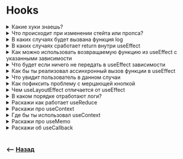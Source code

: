 # Hooks

<details>
<summary> Какие хуки знаешь? </summary>

![illustration](https://raw.githubusercontent.com/webster6667/documentation/master/documentation-data/illustrations/dd-up.svg)

<details>
<summary> 🔹 <code>useState</code></summary>

----

👆 Хук хранящий в себе состояние, которое можно изменить только при помощи `set` функции     
&emsp;&emsp; 👆🏽 Изменения состояния вызывает ререндер компонента

```typescript jsx
const [value, setvalue] = useState()
```

----

</details>

<details>
<summary> 🔹 <code>useReduce</code></summary>

----

👆 Хук реализующий патерн работы редюсера    

```typescript jsx
function reducer(state, action) {
    if (action.type === 'incremented_age') {
        return {
            age: state.age + 1,
        };
    }
    throw Error('Unknown action.');
}

export default function Counter() {
    const [state, dispatch] = useReducer(reducer, {
        age: 42,
    });

    return (
        <>
            <button
                onClick={() => {
                    dispatch({ type: 'incremented_age' });
                }}
            >
                Increment age
            </button>
            <p>Hello! You are {state.age}.</p>
        </>
    );
}
```


----

</details>

<details>
<summary> 🔹 <code>useEffect</code></summary>

----

🎯 Хук срабатывает при `mount` компонента, и при каждом изменении указанных пропсов      
🎯 Хук возвращает функцию, которая сработает при `unmount` либо при изменении указаных пропсов  

```typescript jsx
useEffect(() => {
    console.log('was mount')
    
    return () => {
        console.log('was unmount')
    }
}, []) 
```

----

</details>

<details>
<summary> 🔹 <code>useRef</code></summary>

----

👆 Хук хранящий стейт или `DOM` элемент в замыкании      
&emsp;&emsp; 🎯 При изменении значений внутри `ref.current`, не происходит ререндера      
  
```typescript jsx
const MyInput = () => {
    const inputRef = useRef();;
    return <input ref={inputRef} />;
}
```

----

</details>

<details>
<summary> 🔹 <code>useContext</code></summary>

----

👆 Хук который пробрасывает переданные данные всем дочерним компонентам, без `propsDrilling`  
  
```typescript jsx
const AlertContext = React.createContext()

export const useAlert = () => {
  return useContext(AlertContext)
}

export const AlertProvider = ({ children }) => {
    const [isVisible, setIsVisible] = useState(false)
    const toggle = () => setIsVisible(prev => !prev)
    
    return (
        <AlertContext.Provider value={{
            visible: isVisible,
            toggle
        }}>
            { children }
        </AlertContext.Provider>
    )
}

const Alert = () => {
    const {visible} = useAlert()

    if (!visible) return null
    
    return (<div>
        Alert
    </div>)  
}

const Main = () => {
    const {toggle} = useAlert()

    return (<button onClick={() => toggle()} >
        show alert
    </button>)
}


export const App = () => {
    
    return (<div>
        <AlertProvider>
            <Aler />    
            <Main />
        </AlertProvider>
    </div>)
}

```

----

</details>

<details>
<summary> 🔹 <code>useCallback</code></summary>

----

👆 Хук пересоздаст функцию при ререндере, только в том случаи если изменились зависимые свойства     
  
```typescript jsx
// 👉🏼 Обновляю функцию только при изменении зависимых свойств
    const logFn = useCallback(() => {
        console.log(value);
    }, [value]);
```

----

</details>

<details>
<summary> 🔹 <code>useMemo</code></summary>

----

👆 Делает перерасчет запрашиваемых данных, только если изменились зависимые свойства  
```typescript jsx
const calculation = useMemo(() => expensiveCalculation(count), [count]);
```

----

</details>

<details>
<summary> 🔹 <code>useLayoutEffect</code></summary>

----

👆 Работает аналогично `useEffect`, срабатывающий синхронно, до рендера компонента   

----

</details>


<details>
<summary> 🔹 <code>useSyncExternalStore</code></summary>

----

&emsp;&emsp; 👆 Подписывается на другие сторы

----

</details>


<details>
<summary> 🔹 <code>useInsertionEffect</code></summary>

----

👆 Используеться для вставки стилей перед любыми мутациями `DOM`

----

</details>

<details>
<summary> 🔹 <code>useDeferredValue</code></summary>

----

👆 Хук позволяющий понизить приоритет выбранных данных для перерисовки, изменив переданные `values`, только после того как прошел основной рендер

```typescript
const [itemList, setItemList] = useState('');
const deferredChangedItem = useDeferredValue(itemList);
```

----

</details>

<details>
<summary> 🔹 <code>useTransition</code></summary>

----

👆 Хук позволяющий обернуть изменения стейта в обертку `startTransition`, которая делает изменение мение приоритетным, и позволяет отловить рендера разбитого на чанки

```typescript
function TabContainer() {
    const [isPending, startTransition] = useTransition()
}
```


----

</details>

<details>
<summary> 🔹 <code>useImperativeHandle</code></summary>

----

👆 Хук принимающий в себя `ref`, который можно наполнять хендлерами в дочерних компонентах, которые потом можно дергать из родительских

```typescript jsx
 const FancyInput = forwardRef(() => {
    const inputRef = useRef();
    useImperativeHandle(ref, () => ({
        focus: () => {
            inputRef.current.focus();
        }
    }));
    return <input ref={inputRef} />;
})

export const MyForm = () => {
    const methodsRef = useRef();
    const handleSubmit = (e) => {
        e.preventDefault()
        methodsRef.focus()
    }
    
    return <form onSubmit={} >
        <FancyInput ref={methodsRef} type="text" name='name' />
        <input type="text" name='question' />
        <button>send question</button>
    </form>
}
```

----

</details>


![illustration](https://raw.githubusercontent.com/webster6667/documentation/master/documentation-data/illustrations/dd-down.svg)

</details>


<details>
<summary>Что происходит при изменении стейта или пропса?</summary>

![illustration](https://raw.githubusercontent.com/webster6667/documentation/master/documentation-data/illustrations/dd-up.svg)

🎯 Происходит ререндер компонента       
🎯 Пересоздание не закешированные функции и объекты      
🎯 Срабатывают хуки `useEffect`, у которых в зависимостях были не закешированые обьекты и функции  
🎯 Содержимое `children` не перерисовыветься    

![illustration](https://raw.githubusercontent.com/webster6667/documentation/master/documentation-data/illustrations/dd-down.svg)

</details>

<details>
<summary> В каких случаях будет вызвана функция log</summary>

![illustration](https://raw.githubusercontent.com/webster6667/documentation/master/documentation-data/illustrations/dd-up.svg)

<a href="https://codesandbox.io/s/mutable-bush-ts6rgf"></a>  

[![Edit custom-bind](https://codesandbox.io/static/img/play-codesandbox.svg)](https://codesandbox.io/s/mutable-bush-ts6rgf)

<details>
<summary>📜 Код</summary>

```javascript
export default function App() {
  const [value, setValue] = useState("");
  const [clickCount, setClickCount] = useState(0);
  const logFn = () => {
    console.log(value);
  };

  useEffect(() => {
    logFn();
  }, [logFn]);

  return (
    <div className="App">
      <input
        type="text"
        value={value}
        onClick={() => {
          setClickCount((prev) => ++prev);
        }}
        onChange={(e) => {
          const newValue = e.target.value;

          setValue(newValue);
        }}
      />
      <br />
      <span>input was clicked: {clickCount}</span>
    </div>
  );
}
```

</details>

<details>
<summary> ✅ Ответ</summary>

---

При изменении `value` или `clickCount` 

---

</details>

<details>
<summary> <sup>⭐</sup>❓ Вызываеться лишний рендер, как бы ты это исправил?</summary>

---

1. Вынести лог функцию из компонента
```javascript
// 👉🏼 Вынес функцию из компонента, что бы избежать лишнего пересоздания
// 👉🏼 Логируемые данные принимаем через параметры    
const logFn = (logValue) => {
    console.log(logValue);
};

export default function App() {
    const [value, setValue] = useState("");
    const [clickCount, setClickCount] = useState(0);


    useEffect(() => {
        logFn(value);
        
    // 👉🏼 Вызываем лог функцию, только при изменении value значений
    }, [value]);
}
```

2. Закешировать функцию

```javascript
export default function App() {
    const [value, setValue] = useState("");
    const [clickCount, setClickCount] = useState(0);
    // 👉🏼 Обновляю функцию только при изменении зависимых свойств
    const logFn = useCallback(() => {
        console.log(value);
    }, [value]);


    useEffect(() => {
        logFn();
    }, [logFn]);
}
```

---

</details>

![illustration](https://raw.githubusercontent.com/webster6667/documentation/master/documentation-data/illustrations/dd-down.svg)

</details>

<details>
<summary> В каких случаях сработает return внутри useEffect </summary>

![illustration](https://raw.githubusercontent.com/webster6667/documentation/master/documentation-data/illustrations/dd-up.svg)

```javascript
const [values, setValues] = setState('value')

useEffect(() => {
    
    return () => {
        console.log('unmount')
    }
    
}, [values])
```

<details>
<summary> ✅ Ответ</summary>

---

Перед тем, как в `useEffect` зависимости, попадет новый `value`

---

</details>

![illustration](https://raw.githubusercontent.com/webster6667/documentation/master/documentation-data/illustrations/dd-down.svg)

</details>

<details>
<summary> Как можно использовать возвращаемую функцию из useEffect с указанными зависимости</summary>

![illustration](https://raw.githubusercontent.com/webster6667/documentation/master/documentation-data/illustrations/dd-up.svg)

🎯 Возвращаемая функция внутри `useEffect` с зависимостями, будет вызываться каждый раз перед обновления зависимостей  
🎯 Функция будет хранить в замыкании те переменные, которые были созданны до обновления зависимости  
🎯 Это позволит удалять старые таймауты или отменять запросы, до того как после изменения зависимостей, будут созданны новые  

[![Edit custom-bind](https://codesandbox.io/static/img/play-codesandbox.svg)](https://codesandbox.io/s/morning-wind-mn9s62)

```javascript
export default function App() {
    const [userId, setUserId] = useState(1);

    useEffect(() => {
        const controller = new AbortController();
        const timeoutId = setTimeout(() => {
            console.log("request finised");
        }, 2000);

        axios
            .get(`https://jsonplaceholder.typicode.com/posts?userId=${userId}`, {
                signal: controller.signal
            })
            .then(function (response) {
                console.log(response);
            })
            .catch(() => {
                console.log("cansel");
            });

        return () => {
            clearTimeout(timeoutId);
            controller.abort();
        };
    }, [userId]);

    return (
        <div className="App">
            userId: {userId}
            <br />
            <button onClick={() => setUserId((prev) => ++prev)}>Increment id</button>
        </div>
    );
}
```

![illustration](https://raw.githubusercontent.com/webster6667/documentation/master/documentation-data/illustrations/dd-down.svg)

</details>

<details>
<summary> Что будет если ничего не передать в useEffect зависимости</summary>

![illustration](https://raw.githubusercontent.com/webster6667/documentation/master/documentation-data/illustrations/dd-up.svg)

Хук будет срабатывать на каждый ререндер

![illustration](https://raw.githubusercontent.com/webster6667/documentation/master/documentation-data/illustrations/dd-down.svg)

</details>

<details>
<summary> Как бы ты реализовал ассинхронный вызов функции в useEffect</summary>

![illustration](https://raw.githubusercontent.com/webster6667/documentation/master/documentation-data/illustrations/dd-up.svg)

```javascript
const myPromise = new Promise((res) => setTimeout(() => res(), 1000));

useEffect(() => {

    myPromise.then((data) => {
        console.log('promise was finished')
    })
    
}, [])
```

```javascript
const myPromise = new Promise((res) => setTimeout(() => res("my promise"), 1000));

useEffect(() => {
    (async () => {
        
        try {
            const data = await myPromise()
        } catch (e) {
            console.log(e)
        }
        
    })();
}, [])
```

![illustration](https://raw.githubusercontent.com/webster6667/documentation/master/documentation-data/illustrations/dd-down.svg)

</details>

<details>
<summary> Что увидит пользователь в данном случаи</summary>

![illustration](https://raw.githubusercontent.com/webster6667/documentation/master/documentation-data/illustrations/dd-up.svg)

[![Edit custom-bind](https://codesandbox.io/static/img/play-codesandbox.svg)](https://codesandbox.io/s/focused-maxwell-rc5vyr)

```javascript
export default function App() {
  const [width, setWidth] = useState(10);

  useEffect(() => {
    setWidth(100);
  }, []);

  return (
    <div className="App">
      <button style={{ width: `${width}px` }}>Кнопка</button>
    </div>
  );
}
```

<details>
<summary> ✅ Ответ</summary>

---

Мерцающую кнопку

---

</details>

<details>
<summary> <sup>⭐</sup>❓ Почему</summary>

---

useEffect:    
🎯 Асинхронен  
🎯 Вызываеться после отрисовки  
🎯 Не блокирует отрисовку экрана, даже если в нем есть перерисовки   

---

</details>

![illustration](https://raw.githubusercontent.com/webster6667/documentation/master/documentation-data/illustrations/dd-down.svg)

</details>

<details>
<summary> Как пофиксить проблему с мерцающей кнопкой</summary>

![illustration](https://raw.githubusercontent.com/webster6667/documentation/master/documentation-data/illustrations/dd-up.svg)

Использовать `useLayoutEffect`

![illustration](https://raw.githubusercontent.com/webster6667/documentation/master/documentation-data/illustrations/dd-down.svg)

</details>

<details>
<summary> Чем useLayoutEffect отличается от useEffect</summary>

![illustration](https://raw.githubusercontent.com/webster6667/documentation/master/documentation-data/illustrations/dd-up.svg)

useLayoutEffect работает как `componentDidUpdate`:   
🎯 Вызываеться до рендера      
🎯 Если внутри происходит какая-то перерсовка, он гарантирует что пользователь не увидит промежуточное значение  

![illustration](https://raw.githubusercontent.com/webster6667/documentation/master/documentation-data/illustrations/dd-down.svg)

</details>

<details>
<summary> В каком порядке отработают логи?</summary>

![illustration](https://raw.githubusercontent.com/webster6667/documentation/master/documentation-data/illustrations/dd-up.svg)

```javascript
useEffect(() => {
    console.log('1')
}, [])

useEffect(() => {
    console.log('2')
}, [])

useLayoutEffect(() => {
    console.log('3')
}, [])

useLayoutEffect(() => {
    console.log('4')
}, [])
```

<details>
<summary> ✅ Ответ</summary>

---

🎯 3      
🎯 4      
🎯 1      
🎯 2    


---

</details>

![illustration](https://raw.githubusercontent.com/webster6667/documentation/master/documentation-data/illustrations/dd-down.svg)

</details>

<details>
<summary> Раскажи как работает useReduce</summary>

![illustration](https://raw.githubusercontent.com/webster6667/documentation/master/documentation-data/illustrations/dd-up.svg)

Соращенная версия `redux`, создающая стор из переданного редюсера и `initValues`

🎯 Не обкатанное решение, требующее доработак, и много времени  
🎯 Забирает devTools      

```javascript
import { useReducer } from 'react';

function reducer(state, action) {
  if (action.type === 'incremented_age') {
    return {
      age: state.age + 1
    };
  }
  throw Error('Unknown action.');
}

export default function Counter() {
  const [state, dispatch] = useReducer(reducer, { age: 42 });

  return (
    <>
      <button onClick={() => {
        dispatch({ type: 'incremented_age' })
      }}>
        Increment age
      </button>
      <p>Hello! You are {state.age}.</p>
    </>
  );
}
```     


![illustration](https://raw.githubusercontent.com/webster6667/documentation/master/documentation-data/illustrations/dd-down.svg)

</details>

<details>
<summary> Раскажи про useContext</summary>

![illustration](https://raw.githubusercontent.com/webster6667/documentation/master/documentation-data/illustrations/dd-up.svg)

Хук позволяющий получить значения в самых нижних слоях, минуя пробрасывание пропсов    

![illustration](https://raw.githubusercontent.com/webster6667/documentation/master/documentation-data/illustrations/dd-down.svg)

</details>


<details>
<summary> Где бы ты использовал useContext</summary>

![illustration](https://raw.githubusercontent.com/webster6667/documentation/master/documentation-data/illustrations/dd-up.svg)

🎯 В реализации самописных библиотек, которые общаються между собой обходя слои, по примеру Formik или Router        
🎯 Для самописной реализации перевода  
🎯 Для смены темы приложения

![illustration](https://raw.githubusercontent.com/webster6667/documentation/master/documentation-data/illustrations/dd-down.svg)

</details>

<details>
<summary> Раскажи про useMemo</summary>

![illustration](https://raw.githubusercontent.com/webster6667/documentation/master/documentation-data/illustrations/dd-up.svg)

🎯 При каждом изменении стейта, все переменные и функции внутри компонента пересоздаются заново  
🎯 Иногда функция или обьект по факту не обновились, но из за вызова ререндера срабатывает пересоздание функций и объектов       
🎯 Хоть по факту обьект и не обновилсся, но в зависимостях useEffect видит новый обьект, и запускает лишнюю операцию  
🎯 Это может приводить к ошибкам и проблемам `perfomance`      

`useMemo` позволяет закешировать значения, и обновлять их только при изменеии действительно зависимых пропсов     
Это являеться не лучшей практикой так как useMemo не самая дешевая операция  


![illustration](https://raw.githubusercontent.com/webster6667/documentation/master/documentation-data/illustrations/dd-down.svg)

</details>

<details>
<summary> Раскажи об useCallback</summary>

![illustration](https://raw.githubusercontent.com/webster6667/documentation/master/documentation-data/illustrations/dd-up.svg)

Работает как useMemo, только для функций

![illustration](https://raw.githubusercontent.com/webster6667/documentation/master/documentation-data/illustrations/dd-down.svg)

</details>

[comment]: <> (useRef)

[comment]: <> (<br>)

[comment]: <> (<br>)

[comment]: <> (<br>)


[comment]: <> (<details>)

[comment]: <> (<summary> Зачем нужен useLayoutEffect</summary>)

[comment]: <> (----)



[comment]: <> (----)

[comment]: <> (</details>)

[comment]: <> (<details>)

[comment]: <> (<summary> Как работает useReduce?</summary>)

[comment]: <> (----)



[comment]: <> (----)

[comment]: <> (</details>)

[comment]: <> (<details>)

[comment]: <> (<summary> Как работает useContext</summary>)

[comment]: <> (----)



[comment]: <> (----)

[comment]: <> (</details>)

[comment]: <> (<details>)

[comment]: <> (<summary> Что происходит при изменении контекста</summary>)

[comment]: <> (----)



[comment]: <> (----)

[comment]: <> (</details>)

[comment]: <> (<details>)

[comment]: <> (<summary> Зачем нужен useContext</summary>)

[comment]: <> (----)



[comment]: <> (----)

[comment]: <> (</details>)

[comment]: <> (<details>)

[comment]: <> (<summary> зачем нужен useMemo</summary>)

[comment]: <> (----)



[comment]: <> (----)

[comment]: <> (</details>)

[comment]: <> (<details>)

[comment]: <> (<summary> зачем нужен useCallback</summary>)

[comment]: <> (![illustration]&#40;https://raw.githubusercontent.com/webster6667/documentation/master/documentation-data/illustrations/dd-up.svg&#41;)



[comment]: <> (![illustration]&#40;https://raw.githubusercontent.com/webster6667/documentation/master/documentation-data/illustrations/dd-down.svg&#41;)

[comment]: <> (</details>)

[comment]: <> (<details>)

[comment]: <> (<summary> В каких случаях стоит юзать useCallback и useMemo</summary>)

[comment]: <> (----)



[comment]: <> (----)

[comment]: <> (</details>)

[comment]: <> (<details>)

[comment]: <> (<summary> Как ищбежать лишней меморизации</summary>)

[comment]: <> (![illustration]&#40;https://raw.githubusercontent.com/webster6667/documentation/master/documentation-data/illustrations/dd-up.svg&#41;)



[comment]: <> (![illustration]&#40;https://raw.githubusercontent.com/webster6667/documentation/master/documentation-data/illustrations/dd-down.svg&#41;)

[comment]: <> (</details>)

[comment]: <> (<details>)

[comment]: <> (<summary> Что такое useRef, как его юзать</summary>)

[comment]: <> (![illustration]&#40;https://raw.githubusercontent.com/webster6667/documentation/master/documentation-data/illustrations/dd-up.svg&#41;)



[comment]: <> (![illustration]&#40;https://raw.githubusercontent.com/webster6667/documentation/master/documentation-data/illustrations/dd-down.svg&#41;)

[comment]: <> (</details>)

[comment]: <> (<details>)

[comment]: <> (<summary> Что такое ref колбеки</summary>)

[comment]: <> (![illustration]&#40;https://raw.githubusercontent.com/webster6667/documentation/master/documentation-data/illustrations/dd-up.svg&#41;)



[comment]: <> (![illustration]&#40;https://raw.githubusercontent.com/webster6667/documentation/master/documentation-data/illustrations/dd-down.svg&#41;)

[comment]: <> (</details>)

[comment]: <> (<details>)

[comment]: <> (<summary> Что такое forwardref</summary>)

[comment]: <> (![illustration]&#40;https://raw.githubusercontent.com/webster6667/documentation/master/documentation-data/illustrations/dd-up.svg&#41;)



[comment]: <> (![illustration]&#40;https://raw.githubusercontent.com/webster6667/documentation/master/documentation-data/illustrations/dd-down.svg&#41;)

[comment]: <> (</details>)

[comment]: <> (<details>)

[comment]: <> (<summary> Что происходит при изменении рефов?</summary>)

[comment]: <> (----)



[comment]: <> (----)

[comment]: <> (</details>)

[comment]: <> (<details>)

[comment]: <> (<summary> бачинг</summary>)

[comment]: <> (![illustration]&#40;https://raw.githubusercontent.com/webster6667/documentation/master/documentation-data/illustrations/dd-up.svg&#41;)



[comment]: <> (![illustration]&#40;https://raw.githubusercontent.com/webster6667/documentation/master/documentation-data/illustrations/dd-down.svg&#41;)

[comment]: <> (</details>)

[comment]: <> (<details>)

[comment]: <> (<summary> Давай напишем кастомный хук</summary>)

[comment]: <> (----)



[comment]: <> (----)

[comment]: <> (</details>)

[comment]: <> (https://www.youtube.com/watch?v=qdCGwwSefX8)

<br>

### ⟵ **<a href="../../readme.md">Назад</a>**